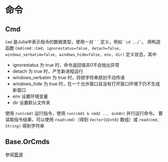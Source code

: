 # 命令
## Cmd
`Cmd` 是Julia中表示指令的数据类型，使用一对 ``` `` ``` 定义，例如 `` `cd ../` ``。
用构造函数 `Cmd(cmd::Cmd; ignorestatus=false, detach=false, windows_verbatim=false, windows_hide=false, env, dir)` 定义状态，其中
* ignorestatus 为 true 时，命令返回值非0不会抛出异常
* detach 为 true 时，产生新进程运行
* windows_verbatim 为 true 时，将把字符串原封不动传递
* windows_hide 为 true 时，在一个允许窗口且没有打开窗口环境下仍不生成新窗口
* env 设置环境变量
* dir 设置默认文件夹

使用 `run(cmd)` 运行指令，使用 `run(cmd1 & cmd2 ... &cmdn)` 并行运行命令。
要读取指令结果，可以使用 `read(cmd)`（得到 `Vector{UInt8}` 数组）或 `read(cmd, String)` 得到字符串

## Base.OrCmds
参阅[管道](io.md#管道)
